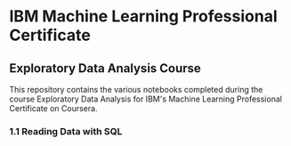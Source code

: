 # IBM Machine Learning Professional Certificate
## Exploratory Data Analysis Course

This repository contains the various notebooks completed during the course Exploratory Data Analysis for IBM's Machine Learning Professional Certificate on Coursera.

### 1.1 Reading Data with SQL
